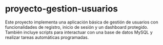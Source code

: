# proyecto-gestion-usuarios
Este proyecto implementa una aplicación básica de gestión de usuarios con funcionalidades de registro, inicio de sesión y un dashboard protegido. También incluye scripts para interactuar con una base de datos MySQL y realizar tareas automáticas programadas.
